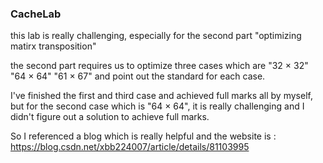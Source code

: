 ### CacheLab
this lab is really challenging, especially for the second part "optimizing matirx transposition"

the second part requires us to optimize three cases which are "32 × 32" "64 × 64" "61 × 67" and point out the standard for each case.

I've finished the first and third case and achieved full marks all by myself, but for the second case which is "64 × 64", it is really challenging and I didn't figure out a solution to achieve full marks.

So I referenced a blog which is really helpful and the website is : https://blog.csdn.net/xbb224007/article/details/81103995
